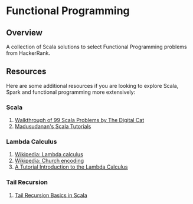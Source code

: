 # Functional Programming

## Overview
A collection of Scala solutions to select Functional Programming problems from HackerRank.

## Resources
Here are some additional resources if you are looking to explore Scala, Spark and functional programming more extensively:

### Scala
1. [Walkthrough of 99 Scala Problems by The Digital Cat](http://blog.thedigitalcatonline.com/categories/scala/)
2. [Madusudanan's Scala Tutorials](https://madusudanan.com/blog/scala-tutorials-part-1-getting-started/)

### Lambda Calculus
1. [Wikipedia: Lambda calculus](https://en.wikipedia.org/wiki/Lambda_calculus)
2. [Wikipedia: Church encoding](https://en.wikipedia.org/wiki/Church_encoding)
3. [A Tutorial Introduction to the Lambda Calculus](http://www.inf.fu-berlin.de/lehre/WS03/alpi/lambda.pdf)

### Tail Recursion
1. [Tail Recursion Basics in Scala](https://oldfashionedsoftware.com/2008/09/27/tail-recursion-basics-in-scala/)

